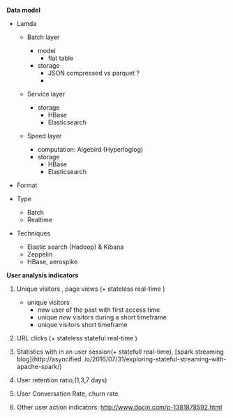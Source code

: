 **Data model**

* Lamda
    - Batch layer
        * model
            - flat table
        * storage
            - JSON compressed vs parquet ?
            -
    - Service layer
        * storage
            - HBase
            - Elasticsearch

    - Speed layer
        * computation: Algebird (Hyperloglog)
        * storage
            - HBase
            - Elasticsearch

* Format

* Type
    - Batch
    - Realtime

* Techniques
    - Elastic search (Hadoop) & Kibana
    - Zeppelin
    - HBase, aerospike


**User analysis indicators**
1. Unique visitors , page views (+ stateless real-time )
    - unique visitors
        * new user of the past with first access time
        * unique *new* visitors during a short timeframe
        * unique visitors short timeframe

2. URL clicks  (+ stateless stateful real-time )
3. Statistics with in an user session(+ statefull real-time), [spark streaming blog](http://asyncified
.io/2016/07/31/exploring-stateful-streaming-with-apache-spark/)
4. User retention ratio,(1,3,7 days)
5. User Conversation Rate, churn rate
6. Other user action indicators: http://www.docin.com/p-1381878592.html